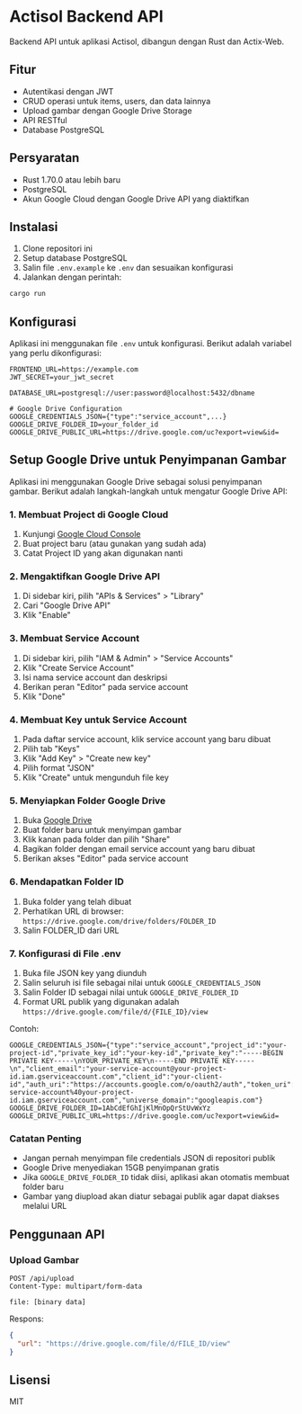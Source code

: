 # Actisol Backend API

Backend API untuk aplikasi Actisol, dibangun dengan Rust dan Actix-Web.

## Fitur

- Autentikasi dengan JWT
- CRUD operasi untuk items, users, dan data lainnya
- Upload gambar dengan Google Drive Storage
- API RESTful
- Database PostgreSQL

## Persyaratan

- Rust 1.70.0 atau lebih baru
- PostgreSQL
- Akun Google Cloud dengan Google Drive API yang diaktifkan

## Instalasi

1. Clone repositori ini
2. Setup database PostgreSQL
3. Salin file `.env.example` ke `.env` dan sesuaikan konfigurasi
4. Jalankan dengan perintah:

```bash
cargo run
```

## Konfigurasi

Aplikasi ini menggunakan file `.env` untuk konfigurasi. Berikut adalah variabel yang perlu dikonfigurasi:

```
FRONTEND_URL=https://example.com
JWT_SECRET=your_jwt_secret

DATABASE_URL=postgresql://user:password@localhost:5432/dbname

# Google Drive Configuration
GOOGLE_CREDENTIALS_JSON={"type":"service_account",...}
GOOGLE_DRIVE_FOLDER_ID=your_folder_id
GOOGLE_DRIVE_PUBLIC_URL=https://drive.google.com/uc?export=view&id=
```

## Setup Google Drive untuk Penyimpanan Gambar

Aplikasi ini menggunakan Google Drive sebagai solusi penyimpanan gambar. Berikut adalah langkah-langkah untuk mengatur Google Drive API:

### 1. Membuat Project di Google Cloud

1. Kunjungi [Google Cloud Console](https://console.cloud.google.com/)
2. Buat project baru (atau gunakan yang sudah ada)
3. Catat Project ID yang akan digunakan nanti

### 2. Mengaktifkan Google Drive API

1. Di sidebar kiri, pilih "APIs & Services" > "Library"
2. Cari "Google Drive API"
3. Klik "Enable"

### 3. Membuat Service Account

1. Di sidebar kiri, pilih "IAM & Admin" > "Service Accounts"
2. Klik "Create Service Account"
3. Isi nama service account dan deskripsi
4. Berikan peran "Editor" pada service account
5. Klik "Done"

### 4. Membuat Key untuk Service Account

1. Pada daftar service account, klik service account yang baru dibuat
2. Pilih tab "Keys"
3. Klik "Add Key" > "Create new key"
4. Pilih format "JSON"
5. Klik "Create" untuk mengunduh file key

### 5. Menyiapkan Folder Google Drive

1. Buka [Google Drive](https://drive.google.com/)
2. Buat folder baru untuk menyimpan gambar
3. Klik kanan pada folder dan pilih "Share"
4. Bagikan folder dengan email service account yang baru dibuat
5. Berikan akses "Editor" pada service account

### 6. Mendapatkan Folder ID

1. Buka folder yang telah dibuat
2. Perhatikan URL di browser:
   `https://drive.google.com/drive/folders/FOLDER_ID`
3. Salin FOLDER_ID dari URL

### 7. Konfigurasi di File .env

1. Buka file JSON key yang diunduh
2. Salin seluruh isi file sebagai nilai untuk `GOOGLE_CREDENTIALS_JSON`
3. Salin Folder ID sebagai nilai untuk `GOOGLE_DRIVE_FOLDER_ID`
4. Format URL publik yang digunakan adalah `https://drive.google.com/file/d/{FILE_ID}/view`

Contoh:

```
GOOGLE_CREDENTIALS_JSON={"type":"service_account","project_id":"your-project-id","private_key_id":"your-key-id","private_key":"-----BEGIN PRIVATE KEY-----\nYOUR_PRIVATE_KEY\n-----END PRIVATE KEY-----\n","client_email":"your-service-account@your-project-id.iam.gserviceaccount.com","client_id":"your-client-id","auth_uri":"https://accounts.google.com/o/oauth2/auth","token_uri":"https://oauth2.googleapis.com/token","auth_provider_x509_cert_url":"https://www.googleapis.com/oauth2/v1/certs","client_x509_cert_url":"https://www.googleapis.com/robot/v1/metadata/x509/your-service-account%40your-project-id.iam.gserviceaccount.com","universe_domain":"googleapis.com"}
GOOGLE_DRIVE_FOLDER_ID=1AbCdEfGhIjKlMnOpQrStUvWxYz
GOOGLE_DRIVE_PUBLIC_URL=https://drive.google.com/uc?export=view&id=
```

### Catatan Penting

- Jangan pernah menyimpan file credentials JSON di repositori publik
- Google Drive menyediakan 15GB penyimpanan gratis
- Jika `GOOGLE_DRIVE_FOLDER_ID` tidak diisi, aplikasi akan otomatis membuat folder baru
- Gambar yang diupload akan diatur sebagai publik agar dapat diakses melalui URL

## Penggunaan API

### Upload Gambar

```
POST /api/upload
Content-Type: multipart/form-data

file: [binary data]
```

Respons:

```json
{
  "url": "https://drive.google.com/file/d/FILE_ID/view"
}
```

## Lisensi

MIT
